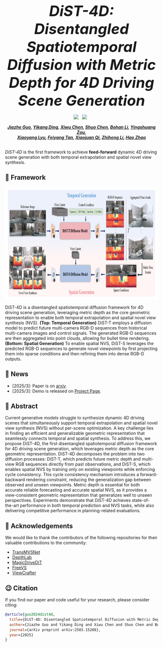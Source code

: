 <!-- # <center> DiST-4D: Disentangled Spatiotemporal Diffusion with Metric Depth for 4D Driving Scene Generation -->

<div align="center">

___<font size="10">***DiST-4D: Disentangled Spatiotemporal Diffusion with Metric Depth for 4D Driving Scene Generation***</font>___
<br>
<br>
<a href='https://arxiv.org/pdf/2503.15208'><img src='https://img.shields.io/badge/arXiv-2503.15208-b31b1b.svg'></a>
&nbsp;
<a href='https://royalmelon0505.github.io/DiST-4D/'><img src='https://img.shields.io/badge/Project-Page-Green'></a>
&nbsp;

_**[Jiazhe Guo](https://scholar.google.com/citations?hl=zh-CN&user=pWLqZnoAAAAJ), [Yikang Ding](https://scholar.google.com/citations?hl=zh-CN&user=gdP9StQAAAAJ), [Xiwu Chen](https://scholar.google.com/citations?user=PVMQa-IAAAAJ), [Shuo Chen](), [Bohan Li](https://scholar.google.com/citations?hl=zh-CN&user=V-YdQiAAAAAJ), [Yingshuang Zou](https://heiheishuang.xyz), <br>[Xiaoyang Lyu](https://shawlyu.github.io/), [Feiyang Tan](https://scholar.google.com/citations?hl=zh-CN&user=KeiZBdMAAAAJ), [Xiaojuan Qi](https://scholar.google.com/citations?hl=zh-CN&user=bGn0uacAAAAJ), [Zhiheng Li](https://www.sigs.tsinghua.edu.cn/lzh_en/main.htm), [Hao Zhao](https://scholar.google.com/citations?hl=zh-CN&user=ygQznUQAAAAJ)**_
<br><br>
</div>

<!-- ## DiST-4D: Disentangled Spatiotemporal Diffusion with Metric Depth for 4D Driving Scene Generation -->

<!-- [![arXiv paper](https://img.shields.io/badge/arXiv%20%2B%20supp-2503.-purple)](https://arxiv.org/abs/)
[![Code page](https://img.shields.io/badge/Project%20Page-DiST4D-red)](https://royalmelon0505.github.io/DiST-4D/) -->


*DiST-4D* is the first framework to achieve **feed-forward** dynamic 4D driving scene generation with both temporal extrapolation and spatial novel view synthesis.

## 💫  Framework
<div align=center><img width="960" height="372" src="./assets/Fig_ppl.png"/></div>

DiST-4D is a disentangled spatiotemporal diffusion framework for 4D driving scene generation, leveraging metric depth as the core geometric representation to enable both temporal extrapolation and spatial novel view synthesis (NVS). 
**(Top: Temporal Generation)** DiST-T employs a diffusion model to predict future multi-camera RGB-D sequences from historical multi-camera images and control signals. The generated RGB-D sequences are then aggregated into point clouds, allowing for bullet time rendering. **(Bottom: Spatial Generation)** To enable spatial NVS, DiST-S leverages the predicted RGB-D sequences to generate novel viewpoints by first projecting them into sparse conditions and then refining them into dense RGB-D outputs.

## 🔆 News
- [2025/3]: Paper is on [arxiv](https://arxiv.org/abs/2503.15208).
- [2025/3]: Demo is released on [Project Page](https://royalmelon0505.github.io/DiST-4D/).

## 👀 Abstract
Current generative models struggle to synthesize dynamic 4D driving scenes that simultaneously support temporal extrapolation and spatial novel view synthesis (NVS) without per-scene optimization. A key challenge lies in finding an efficient and generalizable geometric representation that seamlessly connects temporal and spatial synthesis. To address this, we propose DiST-4D, the first disentangled spatiotemporal diffusion framework for 4D driving scene generation, which leverages metric depth as the core geometric representation. DiST-4D decomposes the problem into two diffusion processes: DiST-T, which predicts future metric depth and multi-view RGB sequences directly from past observations, and DiST-S, which enables spatial NVS by training only on existing viewpoints while enforcing cycle consistency. This cycle consistency mechanism introduces a forward-backward rendering constraint, reducing the generalization gap between observed and unseen viewpoints. Metric depth is essential for both accurate reliable forecasting and accurate spatial NVS, as it provides a view-consistent geometric representation that generalizes well to unseen perspectives. Experiments demonstrate that DiST-4D achieves state-of-the-art performance in both temporal prediction and NVS tasks, while also delivering competitive performance in planning-related evaluations.






## 🙏 Acknowledgements
We would like to thank the contributors of the following repositories for their valuable contributions to the community:
- [TransMVSNet](https://github.com/megvii-research/TransMVSNet)
- [DepthLab](https://github.com/ant-research/DepthLab)
- [MagicDriveDiT](https://github.com/flymin/MagicDriveDiT)
- [FreeVS](https://github.com/esdolo/FreeVS)
- [ViewCrafter](https://github.com/Drexubery/ViewCrafter)




## 😉 Citation
If you find our paper and code useful for your research, please consider citing:

```bibtex
@article{guo2024dist4d,
  title={DiST-4D: Disentangled Spatiotemporal Diffusion with Metric Depth for 4D Driving Scene Generation},
  author={Jiazhe Guo and Yikang Ding and Xiwu Chen and Shuo Chen and Bohan Li and Yingshuang Zou and Xiaoyang Lyu and Feiyang Tan and Xiaojuan Qi and Zhiheng Li and Hao Zhao},
  journal={arXiv preprint arXiv:2503.15208},
  year={2025}
}
```
